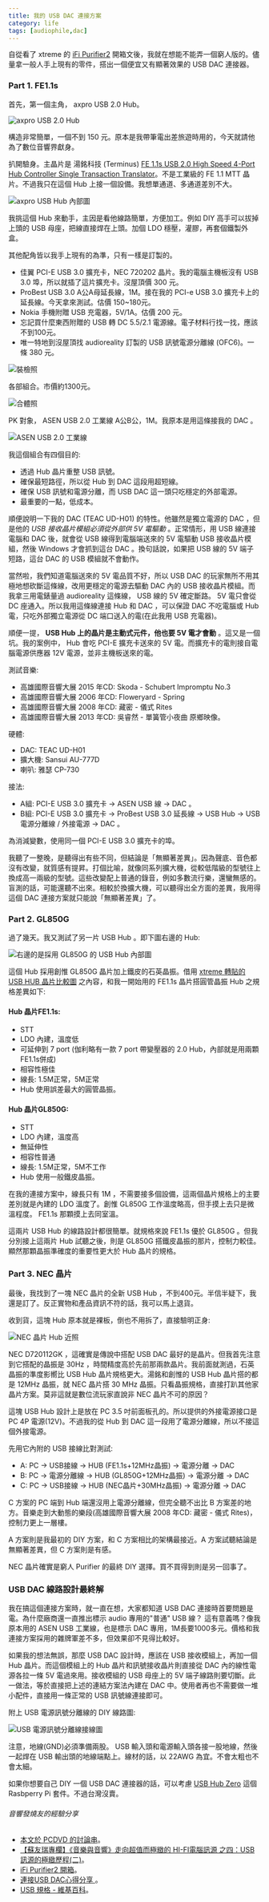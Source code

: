 ```yaml
---
title: 我的 USB DAC 連接方案
category: life
tags: [audiophile,dac]
---
```


自從看了 xtreme 的 [iFi Purifier2](http://www.pcdvd.com.tw/showthread.php?t=1100783) 開箱文後，我就在想能不能弄一個窮人版的。儘量拿一般人手上現有的零件，搭出一個便宜又有顯著效果的 USB DAC 連接器。

### Part 1. FE1.1s

首先，第一個主角， axpro USB 2.0 Hub。

![axpro USB 2.0 Hub](http://rocksaying.github.io/images/imgur/MtYpPKn.jpg)

構造非常簡單，一個不到 150 元。原本是我帶筆電出差旅遊時用的，今天就請他為了數位音響界獻身。

<!--more-->

扒開驗身。主晶片是 湯銘科技 (Terminus) [FE 1.1s USB 2.0 High Speed 4-Port Hub Controller Single Transaction Translator](http://terminus-tech.com/Chinese/products.html)。不是工業級的 FE 1.1 MTT 晶片。不過我只在這個 Hub 上接一個設備。我想單通道、多通道差別不大。

![axpro USB Hub 內部圖](http://rocksaying.github.io/images/imgur/soIqNft.jpg)

我挑這個 Hub 來動手，主因是看他線路簡單，方便加工。例如 DIY 高手可以拔掉上頭的 USB 母座，把線直接焊在上頭。加個 LDO 穩壓，灌膠，再套個鐵製外盒。

其他配角皆以我手上現有的為準，只有一樣是訂製的。

* 佳翼 PCI-E USB 3.0 擴充卡，NEC 720202 晶片。我的電腦主機板沒有 USB 3.0 埠，所以就插了這片擴充卡。沒屋頂價 300 元。
* ProBest USB 3.0 A公A母延長線，1M。接在我的 PCI-e USB 3.0 擴充卡上的延長線。今天拿來測試。估價 150~180元。
* Nokia 手機附贈 USB 充電器，5V/1A。估價 200 元。
* 忘記買什麼東西附贈的 USB 轉 DC 5.5/2.1 電源線。電子材料行找一找，應該不到100元。
* 唯一特地到沒屋頂找 audioreality 訂製的 USB 訊號電源分離線 (OFC6)。一條 380 元。

![裝檢照](http://rocksaying.github.io/images/imgur/M68h4zi.jpg)

各部組合。市價約1300元。

![合體照](http://rocksaying.github.io/images/imgur/gXxMiJA.jpg)

PK 對象， ASEN USB 2.0 工業線 A公B公，1M。我原本是用這條接我的 DAC 。

![ASEN USB 2.0 工業線](http://rocksaying.github.io/images/imgur/7n8DKiv.jpg)

我這個組合有四個目的:

* 透過 Hub 晶片重整 USB 訊號。
* 確保最短路徑，所以從 Hub 到 DAC 這段用超短線。
* 確保 USB 訊號和電源分離，而 USB DAC 這一頭只吃穩定的外部電源。
* 最重要的一點，低成本。

順便說明一下我的 DAC (TEAC UD-H01) 的特性。他雖然是獨立電源的 DAC ，但是他的 *USB 接收晶片模組必須從外部供 5V 電驅動* 。正常情形，用 USB 線連接電腦和 DAC 後，就會從 USB 線得到電腦端送來的 5V 電驅動 USB 接收晶片模組，然後 Windows 才會抓到這台 DAC 。換句話說，如果把 USB 線的 5V 端子短路，這台 DAC 的 USB 模組就不會動作。

當然啦，我們知道電腦送來的 5V 電品質不好，所以 USB DAC 的玩家無所不用其極地想砍斷這條線，改用更穩定的電源去驅動 DAC 內的 USB 接收晶片模組。而我拿三用電錶量過 audioreality 這條線， USB 線的 5V 確定斷路。 5V 電只會從 DC 座通入。所以我用這條線連接 Hub 和 DAC ，可以保證 DAC 不吃電腦或 Hub 電，只吃外部獨立電源從 DC 端口送入的電(在此我用 USB 充電器)。

順便一提， **USB Hub 上的晶片是主動式元件，他也要 5V 電才會動** 。這又是一個坑。我的案例中， Hub 會吃 PCI-E 擴充卡送來的 5V 電。而擴充卡的電則接自電腦電源供應器 12V 電源，並非主機板送來的電。

測試音樂:

* 高雄國際音響大展 2015 年CD: Skoda - Schubert Impromptu No.3
* 高雄國際音響大展 2006 年CD: Floweryard - Spring
* 高雄國際音響大展 2008 年CD: 藏密 - 儀式 Rites
* 高雄國際音響大展 2013 年CD: 吳睿然 - 單簧管小夜曲 原鄉映像。

硬體:

* DAC: TEAC UD-H01
* 擴大機: Sansui AU-777D
* 喇叭: 雅瑟 CP-730

接法:

* A組: PCI-E USB 3.0 擴充卡 -> ASEN USB 線 -> DAC 。
* B組: PCI-E USB 3.0 擴充卡 -> ProBest USB 3.0 延長線 -> USB Hub -> USB 電源分離線 / 外接電源 -> DAC 。

為消減變數，使用同一個 PCI-E USB 3.0 擴充卡的埠。

我聽了一整晚，是聽得出有些不同，但結論是「無顯著差異」。因為聲底、音色都沒有改變，就質感有提昇。打個比喻，就像同系列擴大機，從較低階級的型號往上換成高一兩級的型號。這些改變配上普通的錄音，例如多數流行樂，還蠻無感的。盲測的話，可能還聽不出來。相較於換擴大機，可以聽得出全方面的差異，我用得這個 DAC 連接方案就只能說「無顯著差異」了。

### Part 2. GL850G

過了幾天。我又測試了另一片 USB Hub 。即下圖右邊的 Hub:

![右邊的是採用 GL850G 的 USB Hub 內部圖](http://rocksaying.github.io/images/imgur/vodPhFw.jpg)

這個 Hub 採用創惟 GL850G 晶片加上鐵皮的石英晶振。借用 [xtreme 轉貼的 USB HUB 晶片比較圖](http://www.pcdvd.com.tw/showthread.php?t=1069209) 之內容，和我一開始用的 FE1.1s 晶片搭圓管晶振 Hub 之規格差異如下:

#### Hub 晶片FE1.1s:

* STT
* LDO 內建，溫度低
* 可延伸到 7 port (伽利略有一款 7 port 帶變壓器的 2.0 Hub，內部就是用兩顆 FE1.1s併成)
* 相容性極佳
* 線長: 1.5M正常，5M正常
* Hub 使用誤差最大的圓管晶振。

#### Hub 晶片GL850G:

* STT
* LDO 內建，溫度高
* 無延伸性
* 相容性普通
* 線長: 1.5M正常，5M不工作
* Hub 使用一般鐵皮晶振。

在我的連接方案中，線長只有 1M ，不需要接多個設備，這兩個晶片規格上的主要差別就是內建的 LDO 溫度了。創惟 GL850G 工作溫度略高，但手摸上去只是微溫程度。 FE1.1s 那顆摸上去同室溫。

這兩片 USB Hub 的線路設計都很簡單。就規格來說 FE1.1s 優於 GL850G 。但我分別接上這兩片 Hub 試聽之後，則是 GL850G 搭鐵皮晶振的那片，控制力較佳。顯然那顆晶振準確度的重要性更大於 Hub 晶片的規格。

### Part 3. NEC 晶片

最後，我找到了一塊 NEC 晶片的全新 USB Hub ，不到400元。半信半疑下，我還是訂了。反正實物和產品資訊不符的話，我可以馬上退貨。

收到貨，這塊 Hub 原本就是裸板，倒也不用拆了，直接驗明正身:

![NEC 晶片 Hub 近照](http://rocksaying.github.io/images/imgur/fQvvuNR.jpg)

NEC D720112GK ，這確實是傳說中搭配 USB DAC 最好的是晶片。但我首先注意到它搭配的晶振是 30Hz ，時間精度高於先前那兩款晶片。我前面就測過，石英晶振的準度影嚮比 USB Hub 晶片規格更大。湯銘和創惟的 USB Hub 晶片搭的都是 12MHz 晶振，就 NEC 晶片搭 30 MHz 晶振。只看晶振規格，直接打趴其他家晶片方案。莫非這就是數位流玩家直說非 NEC 晶片不可的原因？

這塊 USB Hub 設計上是放在 PC 3.5 吋前面板孔的。所以提供的外接電源接口是 PC 4P 電源(12V)。不過我的從 Hub 到 DAC 這一段用了電源分離線，所以不接這個外接電源。

先用它內附的 USB 接線比對測試:

* A: PC -> USB接線 -> HUB (FE1.1s+12MHz晶振) -> 電源分離 -> DAC
* B: PC -> 電源分離線 -> HUB (GL850G+12MHz晶振) -> 電源分離 -> DAC
* C: PC -> USB接線 -> HUB (NEC晶片+30MHz晶振) -> 電源分離 -> DAC

C 方案的 PC 端到 Hub 端還沒用上電源分離線，但完全聽不出比 B 方案差的地方。音樂走到大動態的樂段(高雄國際音響大展 2008 年CD: 藏密 - 儀式 Rites)，控制力更上一層樓。

A 方案則是我最初的 DIY 方案，和 C 方案相比的架構最接近。A 方案試聽結論是無顯著差異，但 C 方案則是有感。

NEC 晶片確實是窮人 Purifier 的最終 DIY 選擇。買不買得到則是另一回事了。

### USB DAC 線路設計最終解

我在搞這個連接方案時，就一直在想，大家都知道 USB DAC 連接時首要問題是電。為什麼廠商還一直推出標示 audio 專用的"普通" USB 線？ 這有意義嗎？像我原本用的 ASEN USB 工業線，也是標示 DAC 專用，1M長要1000多元。價格和我連接方案採用的雜牌軍差不多，但效果卻不見得比較好。

如果我的想法無誤，那麼 USB DAC 設計時，應該在 USB 接收模組上，再加一個 Hub 晶片。而這個模組上的 Hub 晶片和訊號接收晶片則直接從 DAC 內的線性電源各拉一條 5V 電過來用。接收模組的 USB 母座上的 5V 端子線路則要切斷。此一做法，等於直接把上述的連結方案法內建在 DAC 中。使用者再也不需要做一堆小配件，直接用一條正常的 USB 訊號線連接即可。

附上 USB 電源訊號分離線的 DIY 線路圖:

![USB 電源訊號分離線接線圖](http://rocksaying.github.io/images/imgur/BWs4fni.png)

注意，地線(GND)必須準備兩股。 USB 輸入頭和電源輸入頭各接一股地線，然後一起焊在 USB 輸出頭的地線端點上。線材的話，以 22AWG 為宜。不會太粗也不會太細。

如果你想要自己 DIY 一個 USB DAC 連接器的話，可以考慮 [USB Hub Zero](http://www.msldigital.com/products/hub-zero) 這個 Rasbperry Pi 套件。不過台灣沒賣。

###### 音響發燒友的經驗分享

* [本文於 PCDVD 的討論串](http://www.pcdvd.com.tw/showthread.php?t=1101434)。
* [【蘇友瑞專欄】《音樂與音響》走向超值而極緻的 HI-FI電腦訊源 之四：USB訊源的極緻歷程(二)](http://lawtw.com/article.php?template=article_content&parent_path=,1,&article_category_id=2169&job_id=200008&article_id=117719)。
* [iFi Purifier2 開箱](http://www.pcdvd.com.tw/showthread.php?t=1100783)。
* [連接USB DAC心得分享 ](http://www.pcdvd.com.tw/showthread.php?t=1069209)。
* [USB 規格 - 維基百科](https://zh.wikipedia.org/wiki/通用串行總線)。
